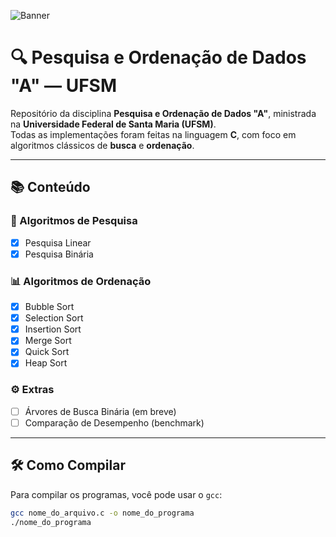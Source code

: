 ![Banner](https://img.shields.io/badge/UFSM-Pesquisa_e_Ordena%C3%A7%C3%A3o_A-blue?style=for-the-badge&logo=c&logoColor=white)

# 🔍 Pesquisa e Ordenação de Dados "A" — UFSM

Repositório da disciplina **Pesquisa e Ordenação de Dados "A"**, ministrada na **Universidade Federal de Santa Maria (UFSM)**.  
Todas as implementações foram feitas na linguagem **C**, com foco em algoritmos clássicos de **busca** e **ordenação**.

---

## 📚 Conteúdo

### 🔎 Algoritmos de Pesquisa
- [x] Pesquisa Linear
- [x] Pesquisa Binária

### 📊 Algoritmos de Ordenação
- [x] Bubble Sort
- [x] Selection Sort
- [x] Insertion Sort
- [x] Merge Sort
- [x] Quick Sort
- [x] Heap Sort

### ⚙️ Extras
- [ ] Árvores de Busca Binária (em breve)
- [ ] Comparação de Desempenho (benchmark)

---

## 🛠 Como Compilar

Para compilar os programas, você pode usar o `gcc`:

```bash
gcc nome_do_arquivo.c -o nome_do_programa
./nome_do_programa
